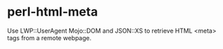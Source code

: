 # perl-html-meta
Use LWP::UserAgent Mojo::DOM and JSON::XS to retrieve HTML &lt;meta> tags from a remote webpage.
